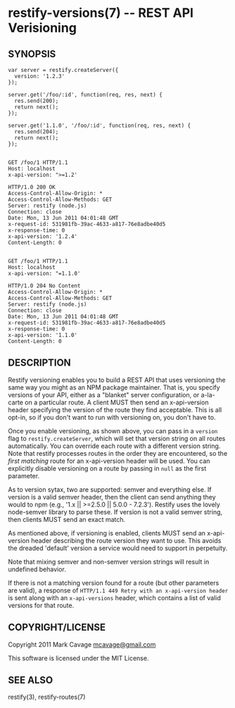 restify-versions(7) -- REST API Verisioning
===========================================

## SYNOPSIS

    var server = restify.createServer({
      version: '1.2.3'
    });

    server.get('/foo/:id', function(req, res, next) {
      res.send(200);
      return next();
    });

    server.get('1.1.0', '/foo/:id', function(req, res, next) {
      res.send(204);
      return next();
    });


    GET /foo/1 HTTP/1.1
    Host: localhost
    x-api-version: ">=1.2'

    HTTP/1.0 200 OK
    Access-Control-Allow-Origin: *
    Access-Control-Allow-Methods: GET
    Server: restify (node.js)
    Connection: close
    Date: Mon, 13 Jun 2011 04:01:48 GMT
    x-request-id: 531981fb-39ac-4633-a817-76e8adbe40d5
    x-response-time: 0
    x-api-version: '1.2.4'
    Content-Length: 0


    GET /foo/1 HTTP/1.1
    Host: localhost
    x-api-version: "=1.1.0'

    HTTP/1.0 204 No Content
    Access-Control-Allow-Origin: *
    Access-Control-Allow-Methods: GET
    Server: restify (node.js)
    Connection: close
    Date: Mon, 13 Jun 2011 04:01:48 GMT
    x-request-id: 531981fb-39ac-4633-a817-76e8adbe40d5
    x-response-time: 0
    x-api-version: '1.1.0'
    Content-Length: 0

## DESCRIPTION

Restify versioning enables you to build a REST API that uses versioning the same
way you might as an NPM package maintainer.  That is, you specify versions of
your API, either as a "blanket" server configuration, or a-la-carte on a
particular route.  A client MUST then send an x-api-version header specifying
the version of the route they find acceptable.  This is all opt-in, so if you
don't want to run with versioning on, you don't have to.

Once you enable versioning, as shown above, you can pass in a `version` flag to
`restify.createServer`, which will set that version string on all routes
automatically.  You can override each route with a different version string.
Note that restify processes routes in the order they are encountered, so the
*first matching* route for an x-api-version header will be used.  You can
explicitly disable versioning on a route by passing in `null` as the first
parameter.

As to version sytax, two are supported: semver and everything else.  If version
is a valid semver header, then the client can send anything they would to npm
(e.g., '1.x || >=2.5.0 || 5.0.0 - 7.2.3').  Restify uses the lovely node-semver
library to parse these.  If version is not a valid semver string, then clients
MUST send an exact match.

As mentioned above, if versioning is enabled, clients MUST send an x-api-version
header describing the route version they want to use.  This avoids the dreaded
'default' version a service would need to support in perpetuity.

Note that mixing semver and non-semver version strings will result in undefined
behavior.

If there is not a matching version found for a route (but other parameters are
valid), a response of `HTTP/1.1 449 Retry with an x-api-version header` is sent
along with an `x-api-versions` header, which contains a list of valid versions
for that route.

## COPYRIGHT/LICENSE

Copyright 2011 Mark Cavage <mcavage@gmail.com>

This software is licensed under the MIT License.

## SEE ALSO

restify(3), restify-routes(7)
